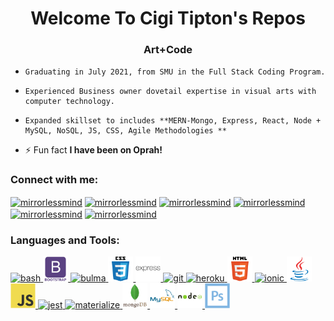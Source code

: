 <h1 align="center">Welcome To Cigi Tipton's Repos</h1>
<h3 align="center">Art+Code</h3>

-     Graduating in July 2021, from SMU in the Full Stack Coding Program.
-     Experienced Business owner dovetail expertise in visual arts with computer technology.
-     Expanded skillset to includes **MERN-Mongo, Express, React, Node + MySQL, NoSQL, JS, CSS, Agile Methodologies **

<!--- 👨‍💻 All of my projects are available at [www.mirrorlessmind.com/codeportfolio](www.mirrorlessmind.com/cigiportfolio) -->

- ⚡ Fun fact **I have been on Oprah!**

<h3 align="left">Connect with me:</h3>
<p align="left">
<a href="https://codepen.io/mirrorlessmind" target="blank"><img align="center" src="https://cdn.jsdelivr.net/npm/simple-icons@3.0.1/icons/codepen.svg" alt="mirrorlessmind" height="30" width="40" /></a>
<a href="https://twitter.com/mirrorlessmind" target="blank"><img align="center" src="https://cdn.jsdelivr.net/npm/simple-icons@3.0.1/icons/twitter.svg" alt="mirrorlessmind" height="30" width="40" /></a>
<a href="https://linkedin.com/in/mirrorlessmind" target="blank"><img align="center" src="https://cdn.jsdelivr.net/npm/simple-icons@3.0.1/icons/linkedin.svg" alt="mirrorlessmind" height="30" width="40" /></a>
<a href="https://stackoverflow.com/users/mirrorlessmind" target="blank"><img align="center" src="https://cdn.jsdelivr.net/npm/simple-icons@3.0.1/icons/stackoverflow.svg" alt="mirrorlessmind" height="30" width="40" /></a>
<a href="https://fb.com/mirrorlessmind" target="blank"><img align="center" src="https://cdn.jsdelivr.net/npm/simple-icons@3.0.1/icons/facebook.svg" alt="mirrorlessmind" height="30" width="40" /></a>
<a href="https://www.youtube.com/c/mirrorlessmind" target="blank"><img align="center" src="https://cdn.jsdelivr.net/npm/simple-icons@3.0.1/icons/youtube.svg" alt="mirrorlessmind" height="30" width="40" /></a>
</p>

<h3 align="left">Languages and Tools:</h3>
<p align="left"> <a href="https://www.gnu.org/software/bash/" target="_blank"> <img src="https://www.vectorlogo.zone/logos/gnu_bash/gnu_bash-icon.svg" alt="bash" width="40" height="40"/> </a> 
<a href="https://getbootstrap.com" target="_blank"> <img src="https://raw.githubusercontent.com/devicons/devicon/master/icons/bootstrap/bootstrap-plain-wordmark.svg" alt="bootstrap" width="40" height="40"/> </a>
<a href="https://bulma.io/" target="_blank"> <img src="https://raw.githubusercontent.com/gilbarbara/logos/804dc257b59e144eaca5bc6ffd16949752c6f789/logos/bulma.svg" alt="bulma" width="40" height="40"/> </a> 
<a href="https://www.w3schools.com/css/" target="_blank"> <img src="https://raw.githubusercontent.com/devicons/devicon/master/icons/css3/css3-original-wordmark.svg" alt="css3" width="40" height="40"/> </a> <a href="https://expressjs.com" target="_blank"> <img src="https://raw.githubusercontent.com/devicons/devicon/master/icons/express/express-original-wordmark.svg" alt="express" width="40" height="40"/> </a> <a href="https://git-scm.com/" target="_blank"> <img src="https://www.vectorlogo.zone/logos/git-scm/git-scm-icon.svg" alt="git" width="40" height="40"/> </a> <a href="https://heroku.com" target="_blank"> <img src="https://www.vectorlogo.zone/logos/heroku/heroku-icon.svg" alt="heroku" width="40" height="40"/> </a> <a href="https://www.w3.org/html/" target="_blank"> <img src="https://raw.githubusercontent.com/devicons/devicon/master/icons/html5/html5-original-wordmark.svg" alt="html5" width="40" height="40"/> </a>  
<a href="https://ionicframework.com" target="_blank"> <img src="https://upload.wikimedia.org/wikipedia/commons/d/d1/Ionic_Logo.svg" alt="ionic" width="40" height="40"/> </a> <a href="https://www.java.com" target="_blank"> <img src="https://raw.githubusercontent.com/devicons/devicon/master/icons/java/java-original.svg" alt="java" width="40" height="40"/> </a> <a href="https://developer.mozilla.org/en-US/docs/Web/JavaScript" target="_blank"> <img src="https://raw.githubusercontent.com/devicons/devicon/master/icons/javascript/javascript-original.svg" alt="javascript" width="40" height="40"/> </a> <a href="https://jestjs.io" target="_blank"> <img src="https://www.vectorlogo.zone/logos/jestjsio/jestjsio-icon.svg" alt="jest" width="40" height="40"/> </a> <a href="https://materializecss.com/" target="_blank"> <img src="https://raw.githubusercontent.com/prplx/svg-logos/5585531d45d294869c4eaab4d7cf2e9c167710a9/svg/materialize.svg" alt="materialize" width="40" height="40"/> </a> <a href="https://www.mongodb.com/" target="_blank"> <img src="https://raw.githubusercontent.com/devicons/devicon/master/icons/mongodb/mongodb-original-wordmark.svg" alt="mongodb" width="40" height="40"/> </a> <a href="https://www.mysql.com/" target="_blank"> <img src="https://raw.githubusercontent.com/devicons/devicon/master/icons/mysql/mysql-original-wordmark.svg" alt="mysql" width="40" height="40"/> </a> <a href="https://nodejs.org" target="_blank"> <img src="https://raw.githubusercontent.com/devicons/devicon/master/icons/nodejs/nodejs-original-wordmark.svg" alt="nodejs" width="40" height="40"/> </a> <a href="https://www.photoshop.com/en" target="_blank"> <img src="https://raw.githubusercontent.com/devicons/devicon/master/icons/photoshop/photoshop-line.svg" alt="photoshop" width="40" height="40"/> </a> 
